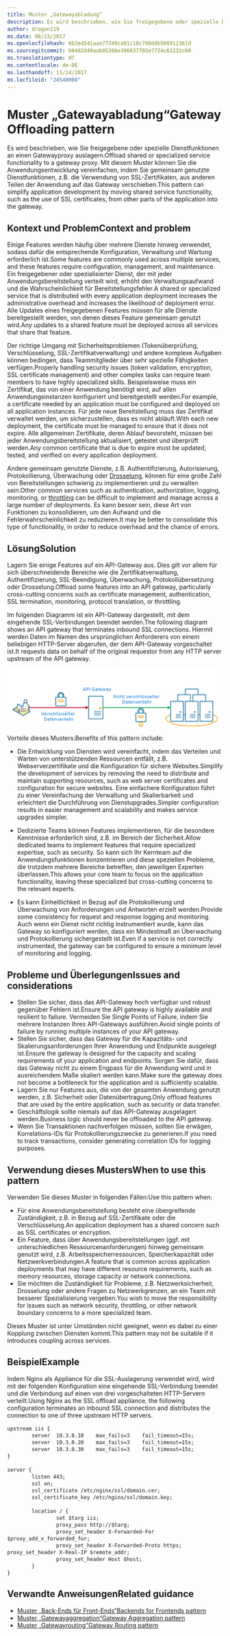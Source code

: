 ```yaml
---
title: Muster „Gatewayabladung“
description: Es wird beschrieben, wie Sie freigegebene oder spezielle Dienstfunktionen an einen Gatewayproxy auslagern.
author: dragon119
ms.date: 06/23/2017
ms.openlocfilehash: 6b3e4541aae77349ca91c18c788ddb508912361d
ms.sourcegitcommit: b0482d49aab0526be386837702e7724c61232c60
ms.translationtype: HT
ms.contentlocale: de-DE
ms.lasthandoff: 11/14/2017
ms.locfileid: "24540008"
---
```

# <a name="gateway-offloading-pattern"></a><span data-ttu-id="4080e-103">Muster „Gatewayabladung“</span><span class="sxs-lookup"><span data-stu-id="4080e-103">Gateway Offloading pattern</span></span>

<span data-ttu-id="4080e-104">Es wird beschrieben, wie Sie freigegebene oder spezielle Dienstfunktionen an einen Gatewayproxy auslagern.</span><span class="sxs-lookup"><span data-stu-id="4080e-104">Offload shared or specialized service functionality to a gateway proxy.</span></span> <span data-ttu-id="4080e-105">Mit diesem Muster können Sie die Anwendungsentwicklung vereinfachen, indem Sie gemeinsam genutzte Dienstfunktionen, z.B. die Verwendung von SSL-Zertifikaten, aus anderen Teilen der Anwendung auf das Gateway verschieben.</span><span class="sxs-lookup"><span data-stu-id="4080e-105">This pattern can simplify application development by moving shared service functionality, such as the use of SSL certificates, from other parts of the application into the gateway.</span></span>

## <a name="context-and-problem"></a><span data-ttu-id="4080e-106">Kontext und Problem</span><span class="sxs-lookup"><span data-stu-id="4080e-106">Context and problem</span></span>

<span data-ttu-id="4080e-107">Einige Features werden häufig über mehrere Dienste hinweg verwendet, sodass dafür die entsprechende Konfiguration, Verwaltung und Wartung erforderlich ist.</span><span class="sxs-lookup"><span data-stu-id="4080e-107">Some features are commonly used across multiple services, and these features require configuration, management, and maintenance.</span></span> <span data-ttu-id="4080e-108">Ein freigegebener oder spezialisierter Dienst, der mit jeder Anwendungsbereitstellung verteilt wird, erhöht den Verwaltungsaufwand und die Wahrscheinlichkeit für Bereitstellungsfehler.</span><span class="sxs-lookup"><span data-stu-id="4080e-108">A shared or specialized service that is distributed with every application deployment increases the administrative overhead and increases the likelihood of deployment error.</span></span> <span data-ttu-id="4080e-109">Alle Updates eines freigegebenen Features müssen für alle Dienste bereitgestellt werden, von denen dieses Feature gemeinsam genutzt wird.</span><span class="sxs-lookup"><span data-stu-id="4080e-109">Any updates to a shared feature must be deployed across all services that share that feature.</span></span>

<span data-ttu-id="4080e-110">Der richtige Umgang mit Sicherheitsproblemen (Tokenüberprüfung, Verschlüsselung, SSL-Zertifikatverwaltung) und andere komplexe Aufgaben können bedingen, dass Teammitglieder über sehr spezielle Fähigkeiten verfügen.</span><span class="sxs-lookup"><span data-stu-id="4080e-110">Properly handling security issues (token validation, encryption, SSL certificate management) and other complex tasks can require team members to have highly specialized skills.</span></span> <span data-ttu-id="4080e-111">Beispielsweise muss ein Zertifikat, das von einer Anwendung benötigt wird, auf allen Anwendungsinstanzen konfiguriert und bereitgestellt werden.</span><span class="sxs-lookup"><span data-stu-id="4080e-111">For example, a certificate needed by an application must be configured and deployed on all application instances.</span></span> <span data-ttu-id="4080e-112">Für jede neue Bereitstellung muss das Zertifikat verwaltet werden, um sicherzustellen, dass es nicht abläuft.</span><span class="sxs-lookup"><span data-stu-id="4080e-112">With each new deployment, the certificate must be managed to ensure that it does not expire.</span></span> <span data-ttu-id="4080e-113">Alle allgemeinen Zertifikate, deren Ablauf bevorsteht, müssen bei jeder Anwendungsbereitstellung aktualisiert, getestet und überprüft werden.</span><span class="sxs-lookup"><span data-stu-id="4080e-113">Any common certificate that is due to expire must be updated, tested, and verified on every application deployment.</span></span>

<span data-ttu-id="4080e-114">Andere gemeinsam genutzte Dienste, z.B. Authentifizierung, Autorisierung, Protokollierung, Überwachung oder [Drosselung](./throttling.md), können für eine große Zahl von Bereitstellungen schwierig zu implementieren und zu verwalten sein.</span><span class="sxs-lookup"><span data-stu-id="4080e-114">Other common services such as authentication, authorization, logging, monitoring, or [throttling](./throttling.md) can be difficult to implement and manage across a large number of deployments.</span></span> <span data-ttu-id="4080e-115">Es kann besser sein, diese Art von Funktionen zu konsolidieren, um den Aufwand und die Fehlerwahrscheinlichkeit zu reduzieren.</span><span class="sxs-lookup"><span data-stu-id="4080e-115">It may be better to consolidate this type of functionality, in order to reduce overhead and the chance of errors.</span></span>

## <a name="solution"></a><span data-ttu-id="4080e-116">Lösung</span><span class="sxs-lookup"><span data-stu-id="4080e-116">Solution</span></span>

<span data-ttu-id="4080e-117">Lagern Sie einige Features auf ein API-Gateway aus. Dies gilt vor allem für sich überschneidende Bereiche wie die Zertifikatverwaltung, Authentifizierung, SSL-Beendigung, Überwachung, Protokollübersetzung oder Drosselung.</span><span class="sxs-lookup"><span data-stu-id="4080e-117">Offload some features into an API gateway, particularly cross-cutting concerns such as certificate management, authentication, SSL termination, monitoring, protocol translation, or throttling.</span></span> 

<span data-ttu-id="4080e-118">Im folgenden Diagramm ist ein API-Gateway dargestellt, mit dem eingehende SSL-Verbindungen beendet werden.</span><span class="sxs-lookup"><span data-stu-id="4080e-118">The following diagram shows an API gateway that terminates inbound SSL connections.</span></span> <span data-ttu-id="4080e-119">Hiermit werden Daten im Namen des ursprünglichen Anforderers von einem beliebigen HTTP-Server abgerufen, der dem API-Gateway vorgeschaltet ist.</span><span class="sxs-lookup"><span data-stu-id="4080e-119">It requests data on behalf of the original requestor from any HTTP server upstream of the API gateway.</span></span>

 ![](./_images/gateway-offload.png)
 
<span data-ttu-id="4080e-120">Vorteile dieses Musters:</span><span class="sxs-lookup"><span data-stu-id="4080e-120">Benefits of this pattern include:</span></span>

- <span data-ttu-id="4080e-121">Die Entwicklung von Diensten wird vereinfacht, indem das Verteilen und Warten von unterstützenden Ressourcen entfällt, z.B. Webserverzertifikate und die Konfiguration für sichere Websites.</span><span class="sxs-lookup"><span data-stu-id="4080e-121">Simplify the development of services by removing the need to distribute and maintain supporting resources, such as web server certificates and configuration for secure websites.</span></span> <span data-ttu-id="4080e-122">Eine einfachere Konfiguration führt zu einer Vereinfachung der Verwaltung und Skalierbarkeit und erleichtert die Durchführung von Dienstupgrades.</span><span class="sxs-lookup"><span data-stu-id="4080e-122">Simpler configuration results in easier management and scalability and makes service upgrades simpler.</span></span>

- <span data-ttu-id="4080e-123">Dedizierte Teams können Features implementieren, für die besondere Kenntnisse erforderlich sind, z.B. im Bereich der Sicherheit.</span><span class="sxs-lookup"><span data-stu-id="4080e-123">Allow dedicated teams to implement features that require specialized expertise, such as security.</span></span> <span data-ttu-id="4080e-124">So kann sich Ihr Kernteam auf die Anwendungsfunktionen konzentrieren und diese speziellen Probleme, die trotzdem mehrere Bereiche betreffen, den jeweiligen Experten überlassen.</span><span class="sxs-lookup"><span data-stu-id="4080e-124">This allows your core team to focus on the application functionality, leaving these specialized but cross-cutting concerns to the relevant experts.</span></span>

- <span data-ttu-id="4080e-125">Es kann Einheitlichkeit in Bezug auf die Protokollierung und Überwachung von Anforderungen und Antworten erzielt werden.</span><span class="sxs-lookup"><span data-stu-id="4080e-125">Provide some consistency for request and response logging and monitoring.</span></span> <span data-ttu-id="4080e-126">Auch wenn ein Dienst nicht richtig instrumentiert wurde, kann das Gateway so konfiguriert werden, dass ein Mindestmaß an Überwachung und Protokollierung sichergestellt ist.</span><span class="sxs-lookup"><span data-stu-id="4080e-126">Even if a service is not correctly instrumented, the gateway can be configured to ensure a minimum level of monitoring and logging.</span></span>

## <a name="issues-and-considerations"></a><span data-ttu-id="4080e-127">Probleme und Überlegungen</span><span class="sxs-lookup"><span data-stu-id="4080e-127">Issues and considerations</span></span>

- <span data-ttu-id="4080e-128">Stellen Sie sicher, dass das API-Gateway hoch verfügbar und robust gegenüber Fehlern ist.</span><span class="sxs-lookup"><span data-stu-id="4080e-128">Ensure the API gateway is highly available and resilient to failure.</span></span> <span data-ttu-id="4080e-129">Vermeiden Sie Single Points of Failure, indem Sie mehrere Instanzen Ihres API-Gateways ausführen.</span><span class="sxs-lookup"><span data-stu-id="4080e-129">Avoid single points of failure by running multiple instances of your API gateway.</span></span> 
- <span data-ttu-id="4080e-130">Stellen Sie sicher, dass das Gateway für die Kapazitäts- und Skalierungsanforderungen Ihrer Anwendung und Endpunkte ausgelegt ist.</span><span class="sxs-lookup"><span data-stu-id="4080e-130">Ensure the gateway is designed for the capacity and scaling requirements of your application and endpoints.</span></span> <span data-ttu-id="4080e-131">Sorgen Sie dafür, dass das Gateway nicht zu einem Engpass für die Anwendung wird und in ausreichendem Maße skaliert werden kann.</span><span class="sxs-lookup"><span data-stu-id="4080e-131">Make sure the gateway does not become a bottleneck for the application and is sufficiently scalable.</span></span>
- <span data-ttu-id="4080e-132">Lagern Sie nur Features aus, die von der gesamten Anwendung genutzt werden, z.B. Sicherheit oder Datenübertragung.</span><span class="sxs-lookup"><span data-stu-id="4080e-132">Only offload features that are used by the entire application, such as security or data transfer.</span></span>
- <span data-ttu-id="4080e-133">Geschäftslogik sollte niemals auf das API-Gateway ausgelagert werden.</span><span class="sxs-lookup"><span data-stu-id="4080e-133">Business logic should never be offloaded to the API gateway.</span></span> 
- <span data-ttu-id="4080e-134">Wenn Sie Transaktionen nachverfolgen müssen, sollten Sie erwägen, Korrelations-IDs für Protokollierungszwecke zu generieren.</span><span class="sxs-lookup"><span data-stu-id="4080e-134">If you need to track transactions, consider generating correlation IDs for logging purposes.</span></span>

## <a name="when-to-use-this-pattern"></a><span data-ttu-id="4080e-135">Verwendung dieses Musters</span><span class="sxs-lookup"><span data-stu-id="4080e-135">When to use this pattern</span></span>

<span data-ttu-id="4080e-136">Verwenden Sie dieses Muster in folgenden Fällen:</span><span class="sxs-lookup"><span data-stu-id="4080e-136">Use this pattern when:</span></span>

- <span data-ttu-id="4080e-137">Für eine Anwendungsbereitstellung besteht eine übergreifende Zuständigkeit, z.B. in Bezug auf SSL-Zertifikate oder die Verschlüsselung.</span><span class="sxs-lookup"><span data-stu-id="4080e-137">An application deployment has a shared concern such as SSL certificates or encryption.</span></span>
- <span data-ttu-id="4080e-138">Ein Feature, dass über Anwendungsbereitstellungen (ggf. mit unterschiedlichen Ressourcenanforderungen) hinweg gemeinsam genutzt wird, z.B. Arbeitsspeicherressourcen, Speicherkapazität oder Netzwerkverbindungen.</span><span class="sxs-lookup"><span data-stu-id="4080e-138">A feature that is common across application deployments that may have different resource requirements, such as memory resources, storage capacity or network connections.</span></span>
- <span data-ttu-id="4080e-139">Sie möchten die Zuständigkeit für Probleme, z.B. Netzwerksicherheit, Drosselung oder andere Fragen zu Netzwerkgrenzen, an ein Team mit besserer Spezialisierung vergeben.</span><span class="sxs-lookup"><span data-stu-id="4080e-139">You wish to move the responsibility for issues such as network security, throttling, or other network boundary concerns to a more specialized team.</span></span>

<span data-ttu-id="4080e-140">Dieses Muster ist unter Umständen nicht geeignet, wenn es dabei zu einer Kopplung zwischen Diensten kommt.</span><span class="sxs-lookup"><span data-stu-id="4080e-140">This pattern may not be suitable if it introduces coupling across services.</span></span>

## <a name="example"></a><span data-ttu-id="4080e-141">Beispiel</span><span class="sxs-lookup"><span data-stu-id="4080e-141">Example</span></span>

<span data-ttu-id="4080e-142">Indem Nginx als Appliance für die SSL-Auslagerung verwendet wird, wird mit der folgenden Konfiguration eine eingehende SSL-Verbindung beendet und die Verbindung auf einen von drei vorgeschalteten HTTP-Servern verteilt.</span><span class="sxs-lookup"><span data-stu-id="4080e-142">Using Nginx as the SSL offload appliance, the following configuration terminates an inbound SSL connection and distributes the connection to one of three upstream HTTP servers.</span></span>

```
upstream iis {
        server  10.3.0.10    max_fails=3    fail_timeout=15s;
        server  10.3.0.20    max_fails=3    fail_timeout=15s;
        server  10.3.0.30    max_fails=3    fail_timeout=15s;
}

server {
        listen 443;
        ssl on;
        ssl_certificate /etc/nginx/ssl/domain.cer;
        ssl_certificate_key /etc/nginx/ssl/domain.key;

        location / {
                set $targ iis;
                proxy_pass http://$targ;
                proxy_set_header X-Forwarded-For $proxy_add_x_forwarded_for;
                proxy_set_header X-Forwarded-Proto https;
proxy_set_header X-Real-IP $remote_addr;
                proxy_set_header Host $host;
        }
}
```

## <a name="related-guidance"></a><span data-ttu-id="4080e-143">Verwandte Anweisungen</span><span class="sxs-lookup"><span data-stu-id="4080e-143">Related guidance</span></span>

- [<span data-ttu-id="4080e-144">Muster „Back-Ends für Front-Ends“</span><span class="sxs-lookup"><span data-stu-id="4080e-144">Backends for Frontends pattern</span></span>](./backends-for-frontends.md)
- [<span data-ttu-id="4080e-145">Muster „Gatewayaggregation“</span><span class="sxs-lookup"><span data-stu-id="4080e-145">Gateway Aggregation pattern</span></span>](./gateway-aggregation.md)
- [<span data-ttu-id="4080e-146">Muster „Gatewayrouting“</span><span class="sxs-lookup"><span data-stu-id="4080e-146">Gateway Routing pattern</span></span>](./gateway-routing.md)

